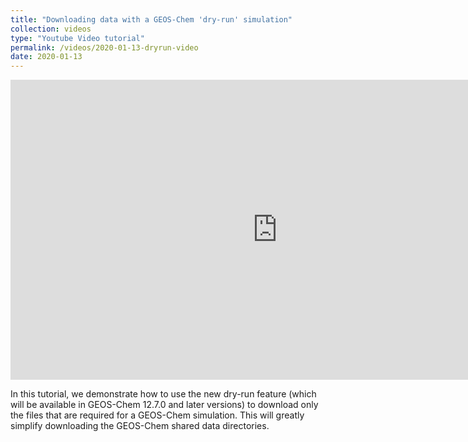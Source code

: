 ```yaml
---
title: "Downloading data with a GEOS-Chem 'dry-run' simulation"
collection: videos
type: "Youtube Video tutorial"
permalink: /videos/2020-01-13-dryrun-video
date: 2020-01-13
---
```


<iframe width="853" height="480" src="https://www.youtube.com/embed/L7T5QtWehLs" title="YouTube video player" frameborder="0" allow="accelerometer; autoplay; clipboard-write; encrypted-media; gyroscope; picture-in-picture" allowfullscreen></iframe>

In this tutorial, we demonstrate how to use the new dry-run feature (which will be available in GEOS-Chem 12.7.0 and later versions) to download only the files that are required for a GEOS-Chem simulation.  This will greatly simplify downloading the GEOS-Chem shared data directories.
